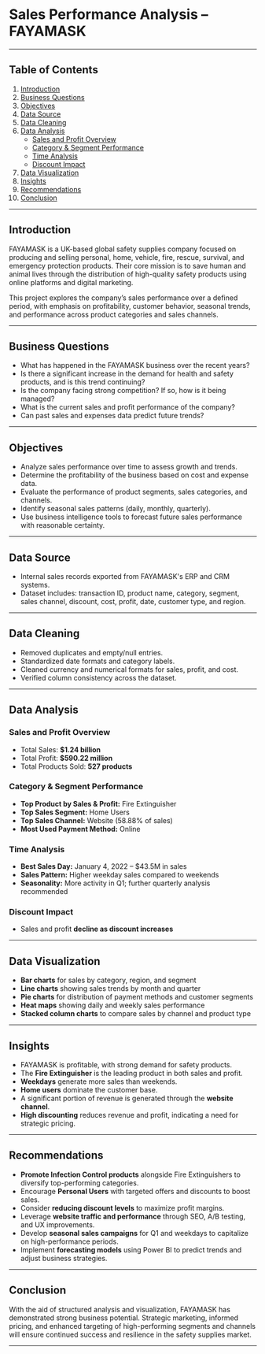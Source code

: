 # Sales Performance Analysis – FAYAMASK
---
## Table of Contents

1. [Introduction](#introduction)
2. [Business Questions](#business-questions)
3. [Objectives](#objectives)
4. [Data Source](#data-source)
5. [Data Cleaning](#data-cleaning)
6. [Data Analysis](#data-analysis)
   - [Sales and Profit Overview](#sales-and-profit-overview)
   - [Category & Segment Performance](#category--segment-performance)
   - [Time Analysis](#time-analysis)
   - [Discount Impact](#discount-impact)
7. [Data Visualization](#data-visualization)
8. [Insights](#insights)
9. [Recommendations](#recommendations)
10. [Conclusion](#conclusion)
    
---
##  Introduction

FAYAMASK is a UK-based global safety supplies company focused on producing and selling personal, home, vehicle, fire, rescue, survival, and emergency protection products. Their core mission is to save human and animal lives through the distribution of high-quality safety products using online platforms and digital marketing.

This project explores the company’s sales performance over a defined period, with emphasis on profitability, customer behavior, seasonal trends, and performance across product categories and sales channels.

---

## Business Questions

- What has happened in the FAYAMASK business over the recent years?
- Is there a significant increase in the demand for health and safety products, and is this trend continuing?
- Is the company facing strong competition? If so, how is it being managed?
- What is the current sales and profit performance of the company?
- Can past sales and expenses data predict future trends?

---

## Objectives

- Analyze sales performance over time to assess growth and trends.
- Determine the profitability of the business based on cost and expense data.
- Evaluate the performance of product segments, sales categories, and channels.
- Identify seasonal sales patterns (daily, monthly, quarterly).
- Use business intelligence tools to forecast future sales performance with reasonable certainty.

---

## Data Source

- Internal sales records exported from FAYAMASK's ERP and CRM systems.
- Dataset includes: transaction ID, product name, category, segment, sales channel, discount, cost, profit, date, customer type, and region.

---

##  Data Cleaning

- Removed duplicates and empty/null entries.
- Standardized date formats and category labels.
- Cleaned currency and numerical formats for sales, profit, and cost.
- Verified column consistency across the dataset.

---

##  Data Analysis

### Sales and Profit Overview
- Total Sales: **$1.24 billion**
- Total Profit: **$590.22 million**
- Total Products Sold: **527 products**

###  Category & Segment Performance
- **Top Product by Sales & Profit:** Fire Extinguisher
- **Top Sales Segment:** Home Users
- **Top Sales Channel:** Website (58.88% of sales)
- **Most Used Payment Method:** Online

###  Time Analysis
- **Best Sales Day:** January 4, 2022 – $43.5M in sales
- **Sales Pattern:** Higher weekday sales compared to weekends
- **Seasonality:** More activity in Q1; further quarterly analysis recommended

###  Discount Impact
- Sales and profit **decline as discount increases**

---

## Data Visualization

- **Bar charts** for sales by category, region, and segment
- **Line charts** showing sales trends by month and quarter
- **Pie charts** for distribution of payment methods and customer segments
- **Heat maps** showing daily and weekly sales performance
- **Stacked column charts** to compare sales by channel and product type

---

## Insights

- FAYAMASK is profitable, with strong demand for safety products.
- The **Fire Extinguisher** is the leading product in both sales and profit.
- **Weekdays** generate more sales than weekends.
- **Home users** dominate the customer base.
- A significant portion of revenue is generated through the **website channel**.
- **High discounting** reduces revenue and profit, indicating a need for strategic pricing.

---

##  Recommendations

- **Promote Infection Control products** alongside Fire Extinguishers to diversify top-performing categories.
- Encourage **Personal Users** with targeted offers and discounts to boost sales.
- Consider **reducing discount levels** to maximize profit margins.
- Leverage **website traffic and performance** through SEO, A/B testing, and UX improvements.
- Develop **seasonal sales campaigns** for Q1 and weekdays to capitalize on high-performance periods.
- Implement **forecasting models** using Power BI to predict trends and adjust business strategies.

---

## Conclusion

With the aid of structured analysis and visualization, FAYAMASK has demonstrated strong business potential. Strategic marketing, informed pricing, and enhanced targeting of high-performing segments and channels will ensure continued success and resilience in the safety supplies market.

---
